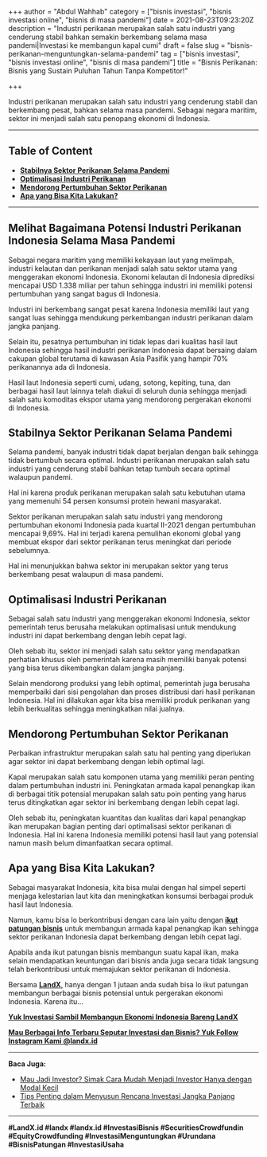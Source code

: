 +++
author = "Abdul Wahhab"
category = ["bisnis investasi", "bisnis investasi online", "bisnis di masa pandemi"]
date = 2021-08-23T09:23:20Z
description = "Industri perikanan merupakan salah satu industri yang cenderung stabil bahkan semakin berkembang selama masa pandemi|Investasi ke membangun kapal cumi"
draft = false
slug = "bisnis-perikanan-menguntungkan-selama-pandemi"
tag = ["bisnis investasi", "bisnis investasi online", "bisnis di masa pandemi"]
title = "Bisnis Perikanan: Bisnis yang Sustain Puluhan Tahun Tanpa Kompetitor!"

+++


Industri perikanan merupakan salah satu industri yang cenderung stabil dan berkembang pesat, bahkan selama masa pandemi. Sebagai negara maritim, sektor ini menjadi salah satu penopang ekonomi di Indonesia.

---

## Table of Content

* **[Stabilnya Sektor Perikanan Selama Pandemi](#stabilnya-sektor-perikanan-selama-pandemi)**
* **[Optimalisasi Industri Perikanan](#optimalisasi-industri-perikanan)**
* **[Mendorong Pertumbuhan Sektor Perikanan](#mendorong-pertumbuhan-sektor-perikanan)**
* **[Apa yang Bisa Kita Lakukan?](#apa-yang-bisa-kita-lakukan )**

---

## Melihat Bagaimana Potensi Industri Perikanan Indonesia Selama Masa Pandemi

Sebagai negara maritim yang memiliki kekayaan laut yang melimpah, industri kelautan dan perikanan menjadi salah satu sektor utama yang menggerakan ekonomi Indonesia. Ekonomi kelautan di Indonesia diprediksi mencapai USD 1.338 miliar per tahun sehingga industri ini memiliki potensi pertumbuhan yang sangat bagus di Indonesia.

Industri ini berkembang sangat pesat karena Indonesia memiliki laut yang sangat luas sehingga mendukung perkembangan industri perikanan dalam jangka panjang.

Selain itu, pesatnya pertumbuhan ini tidak lepas dari kualitas hasil laut Indonesia sehingga hasil industri perikanan Indonesia dapat bersaing dalam cakupan global terutama di kawasan Asia Pasifik yang hampir 70% perikanannya ada di Indonesia.

Hasil laut Indonesia seperti cumi, udang, sotong, kepiting, tuna, dan berbagai hasil laut lainnya telah diakui di seluruh dunia sehingga menjadi salah satu komoditas ekspor utama yang mendorong pergerakan ekonomi di Indonesia.

## Stabilnya Sektor Perikanan Selama Pandemi

Selama pandemi, banyak industri tidak dapat berjalan dengan baik sehingga tidak bertumbuh secara optimal. Industri perikanan merupakan salah satu industri yang cenderung stabil bahkan tetap tumbuh secara optimal walaupun pandemi.

Hal ini karena produk perikanan merupakan salah satu kebutuhan utama yang memenuhi 54 persen konsumsi protein hewani masyarakat.

Sektor perikanan merupakan salah satu industri yang mendorong pertumbuhan ekonomi Indonesia pada kuartal II-2021 dengan pertumbuhan mencapai 9,69%. Hal ini terjadi karena pemulihan ekonomi global yang membuat ekspor dari sektor perikanan terus meningkat dari periode sebelumnya.

Hal ini menunjukkan bahwa sektor ini merupakan sektor yang terus berkembang pesat walaupun di masa pandemi.

## Optimalisasi Industri Perikanan

Sebagai salah satu industri yang menggerakan ekonomi Indonesia, sektor pemerintah terus berusaha melakukan optimalisasi untuk mendukung industri ini dapat berkembang dengan lebih cepat lagi.

Oleh sebab itu, sektor ini menjadi salah satu sektor yang mendapatkan perhatian khusus oleh pemerintah karena masih memiliki banyak potensi yang bisa terus dikembangkan dalam jangka panjang.

Selain mendorong produksi yang lebih optimal, pemerintah juga berusaha memperbaiki dari sisi pengolahan dan proses distribusi dari hasil perikanan Indonesia. Hal ini dilakukan agar kita bisa memiliki produk perikanan yang lebih berkualitas sehingga meningkatkan nilai jualnya.

## Mendorong Pertumbuhan Sektor Perikanan

Perbaikan infrastruktur merupakan salah satu hal penting yang diperlukan agar sektor ini dapat berkembang dengan lebih optimal lagi.

Kapal merupakan salah satu komponen utama yang memiliki peran penting dalam pertumbuhan industri ini. Peningkatan armada kapal penangkap ikan di berbagai titik potensial merupakan salah satu poin penting yang harus terus ditingkatkan agar sektor ini berkembang dengan lebih cepat lagi.

Oleh sebab itu, peningkatan kuantitas dan kualitas dari kapal penangkap ikan merupakan bagian penting dari optimalisasi sektor perikanan di Indonesia. Hal ini karena Indonesia memiliki potensi hasil laut yang potensial namun masih belum dimanfaatkan secara optimal.

## Apa yang Bisa Kita Lakukan?

Sebagai masyarakat Indonesia, kita bisa mulai dengan hal simpel seperti menjaga kelestarian laut kita dan meningkatkan konsumsi berbagai produk hasil laut Indonesia.

Namun, kamu bisa lo berkontribusi dengan cara lain yaitu dengan **[ikut patungan bisnis](https://landx.id/)** untuk membangun armada kapal penangkap ikan sehingga sektor perikanan Indonesia dapat berkembang dengan lebih cepat lagi.

Apabila anda ikut patungan bisnis membangun suatu kapal ikan, maka selain mendapatkan keuntungan dari bisnis anda juga secara tidak langsung telah berkontribusi untuk memajukan sektor perikanan di Indonesia.

Bersama [**LandX**,](https://landx.id/) hanya dengan 1 jutaan anda sudah bisa lo ikut patungan membangun berbagai bisnis potensial untuk pergerakan ekonomi Indonesia. Karena itu…

**[Yuk Investasi Sambil Membangun Ekonomi Indonesia Bareng LandX](https://landx.id/project/#/asm1)**

[**Mau Berbagai Info Terbaru Seputar Investasi dan Bisnis? Yuk Follow Instagram Kami @landx.id**](https://www.instagram.com/landx.id/?utm_medium=copy_link)

---

**Baca Juga:**

* [Mau Jadi Investor? Simak Cara Mudah Menjadi Investor Hanya dengan Modal Kecil](https://landx.id/blog/cara-menjadi-investor/)
* [Tips Penting dalam Menyusun Rencana Investasi Jangka Panjang Terbaik](https://landx.id/blog/investasi-jangka-panjang-adalah/)

---

**#LandX.id    #landx         #landx.id    #InvestasiBisnis  #SecuritiesCrowdfundin   #EquityCrowdfunding    #InvestasiMenguntungkan     #Urundana    #BisnisPatungan    #InvestasiUsaha**

